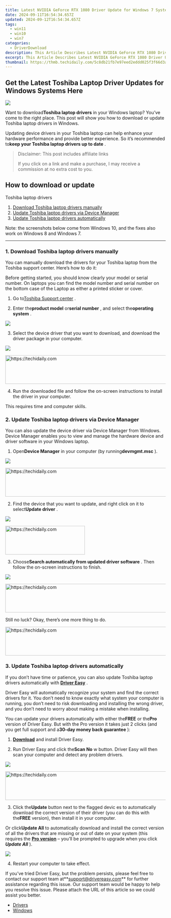 ```yaml
---
title: Latest NVIDIA GeForce RTX 1080 Driver Update for Windows 7 Systems
date: 2024-09-11T16:54:34.657Z
updated: 2024-09-12T16:54:34.657Z
tags:
  - win11
  - win10
  - win7
categories:
  - DriverDownload
description: This Article Describes Latest NVIDIA GeForce RTX 1080 Driver Update for Windows 7 Systems
excerpt: This Article Describes Latest NVIDIA GeForce RTX 1080 Driver Update for Windows 7 Systems
thumbnail: https://thmb.techidaily.com/5c8db21fb7e97eed2eddd025f3f66d3a9e58c7bc74fde8e765814f3eec97fd83.jpg
---
```


## Get the Latest Toshiba Laptop Driver Updates for Windows Systems Here

![](https://images.drivereasy.com/wp-content/uploads/2018/07/img_5b5030a8e149c.jpg)

 Want to download**Toshiba laptop drivers** in your Windows laptop? You’ve come to the right place. This post will show you how to download or update Toshiba laptop drivers in Windows.

 Updating device drivers in your Toshiba laptop can help enhance your hardware performance and provide better experience. So it’s recommended to**keep your Toshiba laptop drivers up to date** .

>  Disclaimer: This post includes affiliate links
>
>  If you click on a link and make a purchase, I may receive a commission at no extra cost to you.
>

## How to download or update

 Toshiba laptop drivers

1. [Download Toshiba laptop drivers manually](https://tools.techidaily.com/drivereasy/download/)
2. [Update Toshiba laptop drivers via Device Manager](https://tools.techidaily.com/drivereasy/download/)
3. [Update Toshiba laptop drivers automatically](https://tools.techidaily.com/drivereasy/download/)

 Note: the screenshots below come from Windows 10, and the fixes also work on Windows 8 and Windows 7.

---

### 1\. Download Toshiba laptop drivers manually

 You can manually download the drivers for your Toshiba laptop from the Toshiba support center. Here’s how to do it:

 Before getting started, you should know clearly your model or serial number. On laptops you can find the model number and serial number on the bottom case of the Laptop as either a printed sticker or cover.

 1) Go to[Toshiba Support center](https://support.toshiba.com/drivers) .

 2) Enter the**product model** or**serial number** , and select the**operating system** .

![](https://images.drivereasy.com/wp-content/uploads/2018/07/img_5b50303483e99.jpg)

 3) Select the device driver that you want to download, and download the driver package in your computer.

![](https://images.drivereasy.com/wp-content/uploads/2018/07/img_5b5030462b5fa.jpg)

<!-- affiliate ads begin -->
<a href="https://ephamedtechinc.pxf.io/c/5597632/2137215/26400" target="_top" id="2137215">
  <img src="//a.impactradius-go.com/display-ad/26400-2137215" border="0" alt="https://techidaily.com" width="728" height="90"/>
</a>
<img height="0" width="0" src="https://ephamedtechinc.pxf.io/i/5597632/2137215/26400" style="position:absolute;visibility:hidden;" border="0" />
<!-- affiliate ads end -->

 4) Run the downloaded file and follow the on-screen instructions to install the driver in your computer.

This requires time and computer skills.

### 2\. Update Toshiba laptop drivers via Device Manager

 You can also update the device driver via Device Manager from Windows. Device Manager enables you to view and manage the hardware device and driver software in your Windows laptop.

 1) Open**Device Manager** in your computer (by running**devmgmt.msc** ).

![](https://images.drivereasy.com/wp-content/uploads/2018/07/img_5b50312502b51.jpg)

<!-- affiliate ads begin -->
<a href="https://ephamedtechinc.pxf.io/c/5597632/2136622/26400" target="_top" id="2136622">
  <img src="//a.impactradius-go.com/display-ad/26400-2136622" border="0" alt="https://techidaily.com" width="728" height="90"/>
</a>
<img height="0" width="0" src="https://ephamedtechinc.pxf.io/i/5597632/2136622/26400" style="position:absolute;visibility:hidden;" border="0" />
<!-- affiliate ads end -->

 2) Find the device that you want to update, and right click on it to select**Update driver** .

![](https://images.drivereasy.com/wp-content/uploads/2018/06/img_5b17a789b323b.png)

<!-- affiliate ads begin -->
<a href="https://aligracehair.sjv.io/c/5597632/2135354/19272" target="_top" id="2135354">
  <img src="//a.impactradius-go.com/display-ad/19272-2135354" border="0" alt="https://techidaily.com" width="250" height="90"/>
</a>
<img height="0" width="0" src="https://aligracehair.sjv.io/i/5597632/2135354/19272" style="position:absolute;visibility:hidden;" border="0" />
<!-- affiliate ads end -->

 3) Choose**Search automatically from updated driver software** . Then follow the on-screen instructions to finish.

![](https://images.drivereasy.com/wp-content/uploads/2018/07/img_5b42dc1c9e9af.png)

<!-- affiliate ads begin -->
<a href="https://unicoeye.pxf.io/c/5597632/2134489/18498" target="_top" id="2134489">
  <img src="//a.impactradius-go.com/display-ad/18498-2134489" border="0" alt="https://techidaily.com" width="728" height="90"/>
</a>
<img height="0" width="0" src="https://unicoeye.pxf.io/i/5597632/2134489/18498" style="position:absolute;visibility:hidden;" border="0" />
<!-- affiliate ads end -->

 Still no luck? Okay, there’s one more thing to do.

<!-- affiliate ads begin -->
<a href="https://aidotcom.pxf.io/c/5597632/2134503/19576" target="_top" id="2134503">
  <img src="//a.impactradius-go.com/display-ad/19576-2134503" border="0" alt="https://techidaily.com" width="728" height="90"/>
</a>
<img height="0" width="0" src="https://aidotcom.pxf.io/i/5597632/2134503/19576" style="position:absolute;visibility:hidden;" border="0" />
<!-- affiliate ads end -->

### 3\. Update Toshiba laptop drivers automatically

 If you don’t have time or patience, you can also update Toshiba laptop drivers automatically with **[Driver Easy](https://tools.techidaily.com/drivereasy/download/)**  .

 Driver Easy will automatically recognize your system and find the correct drivers for it. You don’t need to know exactly what system your computer is running, you don’t need to risk downloading and installing the wrong driver, and you don’t need to worry about making a mistake when installing.

 You can update your drivers automatically with either the**FREE** or the**Pro** version of Driver Easy. But with the Pro version it takes just 2 clicks (and you get full support and a**30-day money back guarantee** ):

 1) **[Download](https://tools.techidaily.com/drivereasy/download/)**  and install Driver Easy.

 2) Run Driver Easy and click the**Scan No** w button. Driver Easy will then scan your computer and detect any problem drivers.

![](https://images.drivereasy.com/wp-content/uploads/2018/07/img_5b5031aa03b57.jpg)

<!-- affiliate ads begin -->
<a href="https://unicoeye.pxf.io/c/5597632/2121332/18498" target="_top" id="2121332">
  <img src="//a.impactradius-go.com/display-ad/18498-2121332" border="0" alt="https://techidaily.com" width="728" height="90"/>
</a>
<img height="0" width="0" src="https://unicoeye.pxf.io/i/5597632/2121332/18498" style="position:absolute;visibility:hidden;" border="0" />
<!-- affiliate ads end -->

 3) Click the**Update** button next to the flagged devic  es to automatically download the correct version of their driver (you can do this with the**FREE** version), then install it in your computer.

 Or click**Update All** to automatically download and install the correct version of all the drivers that are missing or out of date on your system (this requires the **[Pro version](https://tools.techidaily.com/drivereasy/download/)**  – you’ll be prompted to upgrade when you click **_Update All_** ).

![](https://images.drivereasy.com/wp-content/uploads/2018/07/img_5b5031d68e4bb.jpg)

4) Restart your computer to take effect.

 If you’ve tried Driver Easy, but the problem persists, please feel free to contact our support team at**<support@drivereasy.com>** for further assistance regarding this issue. Our support team would be happy to help you resolve this issue. Please attach the URL of this article so we could assist you better.

* [Drivers](https://tools.techidaily.com/drivereasy/download/)
* [Windows](https://tools.techidaily.com/drivereasy/download/)

<ins class="adsbygoogle"
     style="display:block"
     data-ad-format="autorelaxed"
     data-ad-client="ca-pub-7571918770474297"
     data-ad-slot="1223367746"></ins>

<ins class="adsbygoogle"
     style="display:block"
     data-ad-client="ca-pub-7571918770474297"
     data-ad-slot="8358498916"
     data-ad-format="auto"
     data-full-width-responsive="true"></ins>



